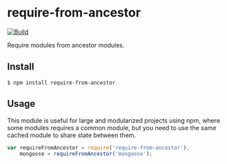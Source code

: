 # require-from-ancestor

[![Build](https://travis-ci.org/gjurgens/require-from-ancestor.png)](http://travis-ci.org/gjurgens/require-from-ancestor)

Require modules from ancestor modules.

## Install

    $ npm install require-from-ancestor
    
## Usage

This module is useful for large and modularized projects using npm, where some modules requires a common module, but you need to use the same cached module to share state between them.

```javascript
var requireFromAncestor = require('require-from-ancestor'),
    mongoose = requireFromAncestor('mongoose');
```